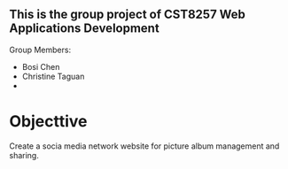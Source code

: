 ## This is the group project of CST8257 Web Applications Development

Group Members:
- Bosi Chen
- Christine Taguan
- 

# Objecttive

Create a socia media network website for picture album management and sharing.